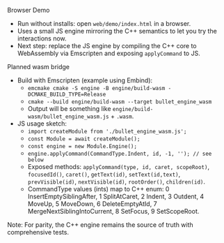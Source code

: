 Browser Demo

- Run without installs: open `web/demo/index.html` in a browser.
- Uses a small JS engine mirroring the C++ semantics to let you try the interactions now.
- Next step: replace the JS engine by compiling the C++ core to WebAssembly via Emscripten and exposing `applyCommand` to JS.

Planned wasm bridge
- Build with Emscripten (example using Embind):
  - `emcmake cmake -S engine -B engine/build-wasm -DCMAKE_BUILD_TYPE=Release`
  - `cmake --build engine/build-wasm --target bullet_engine_wasm`
  - Output will be something like `engine/build-wasm/bullet_engine_wasm.js` + `.wasm`.
- JS usage sketch:
  - `import createModule from './bullet_engine_wasm.js';`
  - `const Module = await createModule();`
  - `const engine = new Module.Engine();`
  - `engine.applyCommand(CommandType.Indent, id, -1, ''); // see below`
  - Exposed methods: `applyCommand(type, id, caret, scopeRoot)`, `focusedId()`, `caret()`, `getText(id)`, `setText(id,text)`, `prevVisible(id)`, `nextVisible(id)`, `rootOrder()`, `children(id)`.
  - CommandType values (ints) map to C++ enum: 0 InsertEmptySiblingAfter, 1 SplitAtCaret, 2 Indent, 3 Outdent, 4 MoveUp, 5 MoveDown, 6 DeleteEmptyAtId, 7 MergeNextSiblingIntoCurrent, 8 SetFocus, 9 SetScopeRoot.

Note: For parity, the C++ engine remains the source of truth with comprehensive tests.

